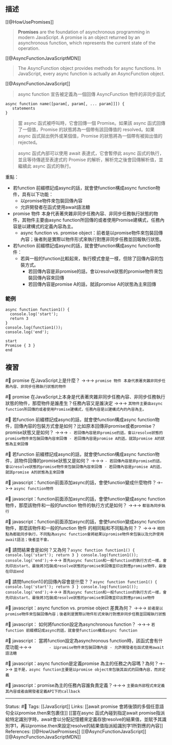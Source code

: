 ## 描述


[[@HowUsePromises]]
> **Promises** are the foundation of asynchronous programming in modern JavaScript. A promise is an object returned by an asynchronous function, which represents the current state of the operation.



[[@AsyncFunctionJavaScriptMDN]]
> The AsyncFunction object provides methods for async functions. In JavaScript, every async function is actually an AsyncFunction object.



[[@AsyncFunctionJavaScript]]
> async function 宣告被定義為一個回傳 AsyncFunction 物件的非同步函式 

```
async function name([param[, param[, ... param]]]) {
   statements
}
```

> 當 async 函式被呼叫時，它會回傳一個 Promise。如果該 async 函式回傳了一個值，Promise 的狀態將為一個帶有該回傳值的 resolved。如果 async 函式拋出例外或某個值，Promise 的狀態將為一個帶有被拋出值的 rejected。

> async 函式內部可以使用 await 表達式，它會暫停此 async 函式的執行，並且等待傳遞至表達式的 Promise 的解析，解析完之後會回傳解析值，並繼續此 async 函式的執行。



重點：
- 若function 前綴標記成async的話，就會使function構成async function物件，具有以下功能：
	- 以promise物件來包裝回傳內容
	- 允許開發者在函式使用await語法糖
- promise 物件 本身代表著夾雜非同步任務內容、非同步任務執行狀態的物件，其物件主要由async function所回傳的或者使用Promise建構式，任務內容是以建構式的定義內容為主。
	- async function vs. promise object：前者是以promise物件來包裝回傳內容；後者則是實際以物件形式來執行對應非同步任務並回報執行狀態。
- 若function 前綴標記成async的話，就會使function構成async function物件：
	- 若與一般的function比較起來，執行模式會是一樣，但除了回傳內容的包裝方式。
		- 若回傳內容是非promise的話，會以resolve狀態的promise物件來包裝回傳內容來回傳
		- 若回傳內容是promise A的話，就該promise A的狀態為主來回傳




### 範例

```
async function function1() {
  console.log('start');
  return 3
}
console.log(function1());
console.log('end');
```

```
start
Promise { 3 }
end
```


## 複習

#🧠 promise 在JavaScript上是什麼？ ->->-> `promise 物件 本身代表著夾雜非同步任務內容、非同步任務執行狀態的物件`
<!--SR:!2023-04-25,73,250-->

#🧠 promise 在JavaScript上本身是代表著夾雜非同步任務內容、非同步任務執行狀態的物件，那麼物件是誰產生？任務內容又是誰決定 ->->-> `其物件主要由async function所回傳的或者使用Promise建構式，任務內容是以建構式內的內容為主。`
<!--SR:!2023-03-18,45,246-->

#🧠 若function 前綴標記成async的話，就會使function構成async function物件，回傳內容的包裝方式會是如何？比如原本回傳非promise或者promise？promise狀態又是如何？ ->->-> `- 若回傳內容是非promise的話，會以resolve狀態的promise物件來包裝回傳內容來回傳 - 若回傳內容是promise A的話，就該promise A的狀態為主來回傳`
<!--SR:!2023-03-11,41,246-->

#🧠 若function 前綴標記成async的話，就會使function構成async function物件，該物件回傳的promise狀態又是如何？ ->->-> `- 若回傳內容是非promise的話，會以resolve狀態的promise物件來包裝回傳內容來回傳 - 若回傳內容是promise A的話，就該promise A的狀態為主來回傳`
<!--SR:!2023-05-07,73,246-->

#🧠 javascript：function前面添加async的話，會使function變成什麼物件？->->-> `async function物件`
<!--SR:!2023-05-29,87,246-->

#🧠 javascript：function前面添加async的話，會使function變成async function物件，那麼該物件和一般的function 物件的執行方式是如何？ ->->-> `都皆為同步執行`
<!--SR:!2023-03-12,41,246-->

#🧠 javascript：function前面添加async的話，會使function變成async function物件，那麼該物件和一般的function 物件 的相同點和不同點為何？？ ->->-> `相同點為都能同步執行，不同點為async function會將結果以promise物件來包裝以及允許使用await語法；後者並不會。`
<!--SR:!2023-03-21,44,226-->

#🧠 請問結果會是如何？又為何？`async function function1() { console.log('start'); return 3 } console.log(function1()); console.log('end');`->->-> `首先async function和一般function的執行方式一樣，會先印出start、最後將3包裝成resolve狀態的promise來回傳並印出對應promise物件，最後在印出end`
<!--SR:!2023-03-15,43,246-->


#🧠 請問function1()的回傳內容會是什麼？？`async function function1() { console.log('start'); return 3 } console.log(function1()); console.log('end');`->->-> `首先async function和一般function的執行方式一樣，會先印出start、最後將3包裝成resolve狀態的promise來回傳並印出對應promise物件`
<!--SR:!2023-03-16,44,246-->


#🧠 javascript：async function vs. promise object 差異為何？ ->->-> `前者是以promise物件來包裝回傳內容；後者則是實際以物件形式來執行對應非同步任務並回報執行狀態`
<!--SR:!2023-04-05,44,226-->


#🧠 javascript： 如何將function設定為asynchronous  function？ ->->-> `若function 前綴標記成async的話，就會使function構成async function`
<!--SR:!2023-04-04,58,250-->



#🧠 javascript： 當將function設定為asynchronous  function時，該函式會有什麼功能->->-> `		- 以promise物件來包裝回傳內容 - 允許開發者在函式使用await語法糖`
<!--SR:!2023-03-27,42,190-->

#🧠 javascript：async function是定義promise 為主的任務之內容嗎？為何？->->-> `並不是，async function主要是以promise object來包裝其函式的回傳內容，而非定義`
<!--SR:!2023-03-09,6,243-->

#🧠 javascript：promise為主的任務內容誰負責定義？->->-> `主要由外部程式來定義其內容或者由開發者定義API下的callback`
<!--SR:!2023-03-17,17,226-->


---
Status: #🌱 
Tags:
[[JavaScript]]
Links:
[[await promise 會將後頭的多個任意語句全以promise.then來包裹住]]
[[當在async 函式內碰到指定await promise指派給特定識別字時，await會以分配記憶體來定義存放resolve的結果值，並賦予其識別字1，再以promise.then來設定resolve的結果值指派給識別字1所對應的內容]]
References:
[[@HowUsePromises]]
[[@AsyncFunctionJavaScript]]
[[@AsyncFunctionJavaScriptMDN]]